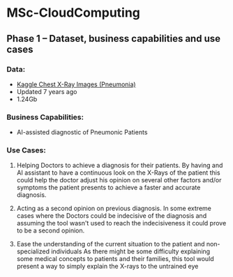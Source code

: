 # MSc-CloudComputing

## Phase 1 – Dataset, business capabilities and use cases
### Data:
- [Kaggle Chest X-Ray Images (Pneumonia)](https://www.kaggle.com/datasets/paultimothymooney/chest-xray-pneumonia)
- Updated 7 years ago
- 1.24Gb
### Business Capabilities:
- AI-assisted diagnostic of Pneumonic Patients

### Use Cases:
 1. Helping Doctors to achieve a diagnosis for their patients. 
By having and AI assistant to have a continuous look on the X-Rays of the patient this could help the doctor adjust his opinion on several other factors and/or symptoms the patient presents to achieve a faster and accurate diagnosis.

2. Acting as a second opinion on previous diagnosis.
    In some extreme cases where the Doctors could be indecisive of the diagnosis and assuming the tool wasn't used to reach the indecisiveness it could prove to be a second opinion.

3. Ease the understanding of the current situation to the patient and non-specialized individuals
    As there might be some difficulty explaining some medical concepts to patients and their families, this tool would present a way to simply explain the X-rays to the untrained eye
